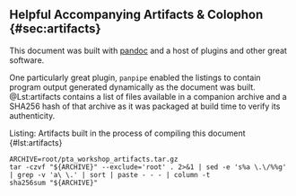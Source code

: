 ## Helpful Accompanying Artifacts & Colophon {#sec:artifacts}

This document was built with [pandoc](https://pandoc.org) and a host of plugins
and other great software.

One particularly great plugin, `panpipe` enabled the listings to contain
program output generated dynamically as the document was built. @Lst:artifacts
contains a list of files available in a companion archive and a SHA256 hash of
that archive as it was packaged at build time to verify its authenticity.

<!-- packaging up the panpipe tmpdir -->

Listing: Artifacts built in the process of compiling this document {#lst:artifacts}

```{pipe="sh"}
ARCHIVE=root/pta_workshop_artifacts.tar.gz
tar -czvf "${ARCHIVE}" --exclude='root' . 2>&1 | sed -e 's%a \.\/%%g' | grep -v 'a\ \.' | sort | paste - - - | column -t
sha256sum "${ARCHIVE}"

```
